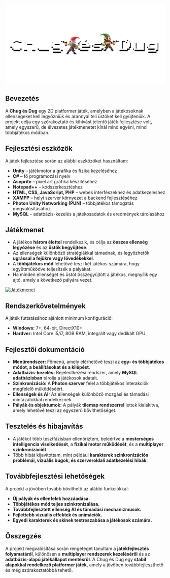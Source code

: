 ![Chug és Dug](Aseprite/chugesdugtitle2.png)
## Bevezetés
A **Chug és Dug** egy 2D platformer játék, amelyben a játékosoknak ellenségeket kell legyőzniük és arannyal teli üstöket kell gyűjteniük. A projekt célja egy szórakoztató és kihívást jelentő játék fejlesztése volt, amely egyszerű, de élvezetes játékmenetet kínál mind egyéni, mind többjátékos módban.

## Fejlesztési eszközök
A játék fejlesztése során az alábbi eszközöket használtam:
- **Unity** – játékmotor a grafika és fizika kezeléséhez
- **C#** – fő programozási nyelv
- **Aseprite** – pixel art grafika készítéséhez
- **Notepad++** – kódszerkesztéshez
- **HTML, CSS, JavaScript, PHP** – webes interfészekhez és adatkezeléshez
- **XAMPP** – helyi szerver környezet a backend fejlesztéséhez
- **Photon Unity Networking (PUN)** – többjátékos támogatás megvalósításához
- **MySQL** – adatbázis-kezelés a játékosadatok és eredmények tárolásához

## Játékmenet
- A játékos **három élettel** rendelkezik, és célja az **összes ellenség legyőzése** és az **üstök begyűjtése**.
- Az ellenségek különböző stratégiákkal támadnak, és legyőzhetők **ugrással a fejükre vagy lövedékekkel**.
- A **többjátékos mód** lehetővé teszi két játékos számára, hogy együttműködve teljesítsék a pályákat.
- Ha minden ellenséget és üstöt összegyűjtött a játékos, megnyílik egy ajtó, amely a következő pályára vezet.

[![Játékmenet](https://img.youtube.com/vi/EDSpfdYlVME/0.jpg)](https://youtu.be/EDSpfdYlVME)

## Rendszerkövetelmények
A játék futtatásához ajánlott minimum konfiguráció:
- **Windows:** 7+, 64-bit, DirectX10+
- **Hardver:** Intel Core i5/i7, 8GB RAM, integrált vagy dedikált GPU

## Fejlesztői dokumentáció
- **Menürendszer:** Főmenü, amely elérhetővé teszi az **egy- és többjátékos módot, a beállításokat és a kilépést**.
- **Adatbázis-kezelés:** Bejelentkezési rendszer, amely **MySQL adatbázisban** tárolja a játékosok adatait.
- **Szinkronizáció:** A **Photon szerver** felel a többjátékos interakciók megfelelő működéséért.
- **Ellenségek és AI:** Az ellenségek különböző mozgási és támadási mintázatokkal rendelkeznek.
- **Pályák és objektumok:** A pályák **tilemap rendszerrel** lettek kialakítva, amely lehetővé teszi az egyszerű bővíthetőséget.

## Tesztelés és hibajavítás
- A játékot több tesztfázisban ellenőriztem, beleértve a **mesterséges intelligencia viselkedését**, a **fizikai motor működését**, és a **multiplayer szinkronizációt**.
- Több hibát kijavítottam, mint például **karakterek szinkronizációs problémái, vizuális bugok, és szerveroldali adatkezelési hibák**.

## Továbbfejlesztési lehetőségek
A projekt a jövőben tovább bővíthető az alábbi funkciókkal:
- **Új pályák és ellenfelek hozzáadása.**
- **Többjátékos mód teljes szinkronizálása.**
- **Továbbfejlesztett ellenség AI és támadási mechanizmusok.**
- **Fejlettebb vizuális effektek és animációk.**
- **Egyedi karakterek és skinek testreszabása a játékosok számára.**

## Összegzés
A projekt megvalósítása során rengeteget tanultam a **játékfejlesztés folyamatáról**, különösen a **multiplayer rendszerek kezeléséről** és az **adatbázis-alapú játékállapot mentésről**. A Chug és Dug egy **stabil alapokkal rendelkező platformer játék**, amely a jövőben továbbfejleszthető és még szórakoztatóbbá tehető.
